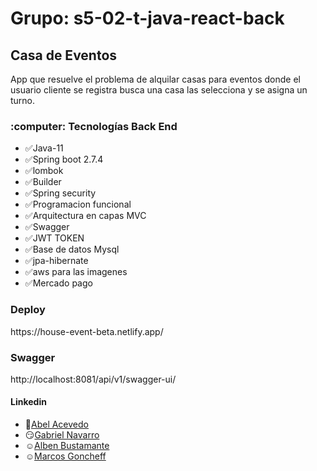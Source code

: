 <h1>Grupo: s5-02-t-java-react-back</h1>
<h2>Casa de Eventos</h2>
<p>App que resuelve el problema de alquilar casas para eventos donde el usuario cliente se registra busca una 
casa las selecciona y se asigna un turno.</p>

<h3>:computer: Tecnologías Back End </h3>

- ✅Java-11
- ✅Spring boot 2.7.4
- ✅lombok
- ✅Builder
- ✅Spring security
- ✅Programacion funcional
- ✅Arquitectura en capas MVC
- ✅Swagger
- ✅JWT TOKEN
- ✅Base de datos Mysql
- ✅jpa-hibernate
- ✅aws para las imagenes
- ✅Mercado pago 


<h3>Deploy</h3>
https://house-event-beta.netlify.app/


<h3>Swagger</h3>
http://localhost:8081/api/v1/swagger-ui/

<h4>Linkedin</h4>

- :space_invader:[Abel Acevedo](https://www.linkedin.com/in/abel-fernando-acevedo/)
- :smirk:[Gabriel Navarro](https://www.linkedin.com/in/gabriel-navarro-233388219/)
- :relaxed:[Alben Bustamante](https://www.linkedin.com/in/alben-bustamante/)
- :relaxed:[Marcos Goncheff](https://www.linkedin.com/in/marcos-paz-goncheff/)
